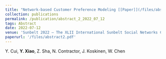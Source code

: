 ```yaml
---
title: "Network-based Customer Preference Modeling [[Paper]](/files/abstract2.pdf)"
collection: publications
permalink: /publication/abstract_2_2022_07_12
tags: Abstract
date: 2022-07-12
venue: 'Sunbelt 2022 – The XLII International Sunbelt Social Networks Conference, July 12-16, 2022, Cairns, Australia.'
paperurl: '/files/abstract2.pdf'
---
```

Y. Cui, **Y. Xiao**, Z. Sha, N. Contractor, J. Koskinen, W. Chen
